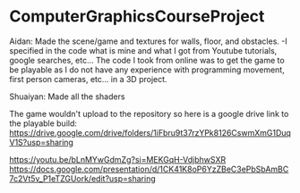 # ComputerGraphicsCourseProject
Aidan: Made the scene/game and textures for walls, floor, and obstacles. -I specified in the code what is mine and what I got from Youtube tutorials, google searches, etc...
The code I took from online was to get the game to be playable as I do not have any experience with programming movement, first person cameras, etc... in a 3D project.

Shuaiyan: Made all the shaders

The game wouldn't upload to the repository so here is a google drive link to the playable build: https://drive.google.com/drive/folders/1iFbru9t37rzYPk8126CswmXmG1DuqV1S?usp=sharing

https://youtu.be/bLnMYwGdmZg?si=MEKGqH-VdjbhwSXR
https://docs.google.com/presentation/d/1CK41K8oP6YzZBeC3ePbSbAmBC7c2Vt5v_P1eTZGUork/edit?usp=sharing

